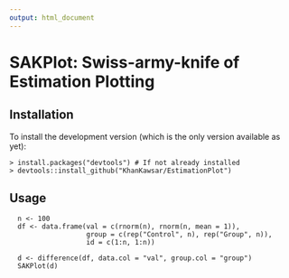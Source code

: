 ```yaml
---
output: html_document
---
```


# SAKPlot: Swiss-army-knife of Estimation Plotting

## Installation

To install the development version (which is the only version available as yet):

    > install.packages("devtools") # If not already installed
    > devtools::install_github("KhanKawsar/EstimationPlot")

## Usage


```{R}
  n <- 100
  df <- data.frame(val = c(rnorm(n), rnorm(n, mean = 1)),
                   group = c(rep("Control", n), rep("Group", n)),
                   id = c(1:n, 1:n))

  d <- difference(df, data.col = "val", group.col = "group")
  SAKPlot(d)
```
